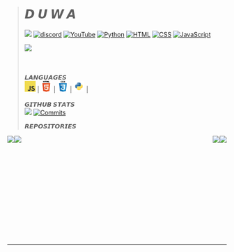 > # **𝘿 𝙐 𝙒 𝘼**<br>
> [![](https://komarev.com/ghpvc/?username=DuwaYT)](https://www.youtube.com/channel/UC830rjP727c4fFZ0hX_cKww)
> [![discord](https://discord.com/api/guilds/267624335836053506/widget.png)](discord.gg/duwa)
> [![YouTube](https://img.shields.io/badge/-D%20U%20W%20A%20-000000?style=flat&logo=youtube)](https://www.youtube.com/channel/UC830rjP727c4fFZ0hX_cKww)
> [![Python](https://img.shields.io/badge/-Python-000000?style=flat&logo=python)](https://www.youtube.com/channel/UC830rjP727c4fFZ0hX_cKww)
> [![HTML](https://img.shields.io/badge/-HTML-000000?style=flat&logo=html5)](https://www.youtube.com/channel/UC830rjP727c4fFZ0hX_cKww)
> [![CSS](https://img.shields.io/badge/-CSS-000000?style=flat&logo=css3)](https://www.youtube.com/channel/UC830rjP727c4fFZ0hX_cKww)
> [![JavaScript](https://img.shields.io/badge/-JavaScript-000000?style=flat&logo=JavaScript)](https://www.youtube.com/channel/UC830rjP727c4fFZ0hX_cKww)
>
></p>
>
>  <a href="https://github.com/DuwaYT">
>    <img src="https://lanyard.cnrad.dev/api/794917831258800158"/>
>     </a> 
>  
>
><br><br>
> 	<b>𝙇𝘼𝙉𝙂𝙐𝘼𝙂𝙀𝙎</b>
>	<br>
>	<code><img height="25" src="https://raw.githubusercontent.com/github/explore/80688e429a7d4ef2fca1e82350fe8e3517d3494d/topics/javascript/javascript.png"></code>&nbsp;|
>	<code><img height="25" src="https://raw.githubusercontent.com/github/explore/80688e429a7d4ef2fca1e82350fe8e3517d3494d/topics/html/html.png"></code>&nbsp;|
>	<code><img height="25" src="https://raw.githubusercontent.com/github/explore/80688e429a7d4ef2fca1e82350fe8e3517d3494d/topics/css/css.png"></code>&nbsp;|
>	<code><img height="25" src="https://raw.githubusercontent.com/github/explore/80688e429a7d4ef2fca1e82350fe8e3517d3494d/topics/python/python.png"></code>&nbsp;|
>	<br><br>
>	<b>𝙂𝙄𝙏𝙃𝙐𝘽 𝙎𝙏𝘼𝙏𝙎</b><br>
> [![](https://github-readme-stats.vercel.app/api/top-langs?username=duWAYT&layout=compact&langs_count=8&theme=midnight-purple)](https://www.youtube.com/channel/UC830rjP727c4fFZ0hX_cKww)
[![Commits](https://github-readme-stats.vercel.app/api?username=DuwaYT&include_all_commits=true&count_private=true&show_icons=true&theme=midnight-purple)](https://www.youtube.com/channel/UC830rjP727c4fFZ0hX_cKww)<br>
>
>	<b>𝙍𝙀𝙋𝙊𝙎𝙄𝙏𝙊𝙍𝙄𝙀𝙎</b><br>
> <div width="100%" align="center">
<a align="left" href="https://github.com/DuwaYT/Zlapnir-Nuker" title="Zlapnir-Nuker"><img align="left" height="115" src="https://github-readme-stats.vercel.app/api/pin/?username=DuwaYT&repo=Zlapnir-Nuker&theme=midnight-purple"></a><a align="right" href="https://github.com/DuwaYT/CobraComparator" title="CobraComparator"><img align="right" height="115" src="https://github-readme-stats.vercel.app/api/pin/?username=DuwaYT&repo=CobraComparator&theme=midnight-purple"></a>
  
<a align="left" href="https://github.com/DuwaYT/WebSande" title="WebSande">
  <img align="left" height="115" src="https://github-readme-stats.vercel.app/api/pin/?username=DuwaYT&repo=WebSande&theme=midnight-purple"><a align="right" href="https://github.com/DuwaYT/DuwaYT" title="DuwaYT"><img align="right" height="115" src="https://github-readme-stats.vercel.app/api/pin/?username=DuwaYT&repo=DuwaYT&theme=midnight-purple"></a>
</a>
</div>
<br/><br/><br/><br/><br/><br/>
<br>
<br>
<br>
<br>
<br>
<br>
<p>&nbsp;</p>    

---  


